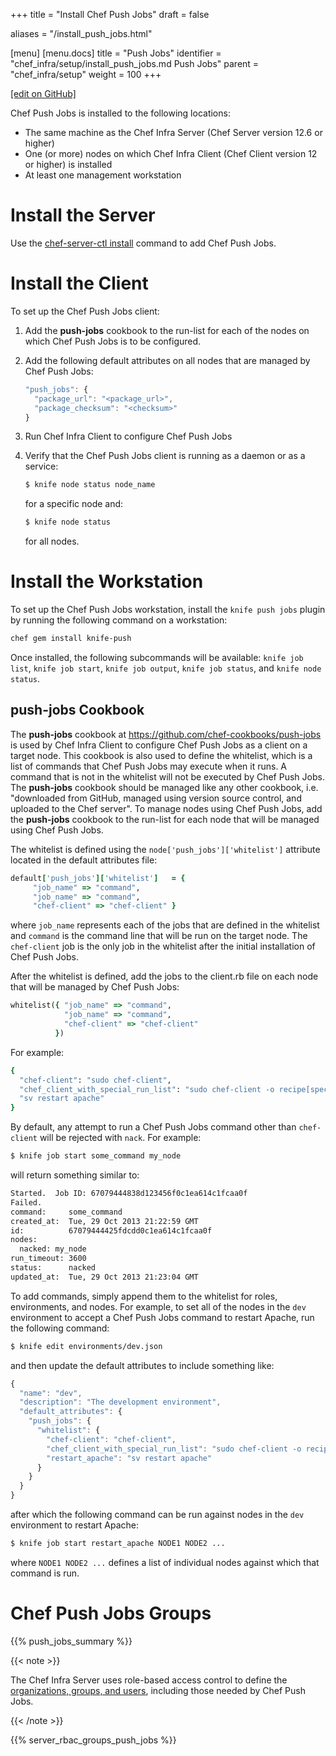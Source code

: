+++
title = "Install Chef Push Jobs"
draft = false

aliases = "/install_push_jobs.html"

[menu]
  [menu.docs]
    title = "Push Jobs"
    identifier = "chef_infra/setup/install_push_jobs.md Push Jobs"
    parent = "chef_infra/setup"
    weight = 100
+++    

[\[edit on GitHub\]](https://github.com/chef/chef-web-docs/blob/master/content/install_push_jobs.md)

Chef Push Jobs is installed to the following locations:

-   The same machine as the Chef Infra Server (Chef Server version 12.6
    or higher)
-   One (or more) nodes on which Chef Infra Client (Chef Client version
    12 or higher) is installed
-   At least one management workstation

Install the Server
==================

Use the [chef-server-ctl install](/ctl_chef_server.html#install) command
to add Chef Push Jobs.

Install the Client
==================

To set up the Chef Push Jobs client:

1.  Add the **push-jobs** cookbook to the run-list for each of the nodes
    on which Chef Push Jobs is to be configured.

2.  Add the following default attributes on all nodes that are managed
    by Chef Push Jobs:

    ``` javascript
    "push_jobs": {
      "package_url": "<package_url>",
      "package_checksum": "<checksum>"
    }
    ```

3.  Run Chef Infra Client to configure Chef Push Jobs

4.  Verify that the Chef Push Jobs client is running as a daemon or as a
    service:

    ``` bash
    $ knife node status node_name
    ```

    for a specific node and:

    ``` bash
    $ knife node status
    ```

    for all nodes.

Install the Workstation
=======================

To set up the Chef Push Jobs workstation, install the `knife push jobs`
plugin by running the following command on a workstation:

``` bash
chef gem install knife-push
```

Once installed, the following subcommands will be available:
`knife job list`, `knife job start`, `knife job output`,
`knife job status`, and `knife node status`.

**push-jobs** Cookbook
----------------------

The **push-jobs** cookbook at
<https://github.com/chef-cookbooks/push-jobs> is used by Chef Infra
Client to configure Chef Push Jobs as a client on a target node. This
cookbook is also used to define the whitelist, which is a list of
commands that Chef Push Jobs may execute when it runs. A command that is
not in the whitelist will not be executed by Chef Push Jobs. The
**push-jobs** cookbook should be managed like any other cookbook, i.e.
"downloaded from GitHub, managed using version source control, and
uploaded to the Chef server". To manage nodes using Chef Push Jobs, add
the **push-jobs** cookbook to the run-list for each node that will be
managed using Chef Push Jobs.

The whitelist is defined using the `node['push_jobs']['whitelist']`
attribute located in the default attributes file:

``` ruby
default['push_jobs']['whitelist']   = {
     "job_name" => "command",
     "job_name" => "command",
     "chef-client" => "chef-client" }
```

where `job_name` represents each of the jobs that are defined in the
whitelist and `command` is the command line that will be run on the
target node. The `chef-client` job is the only job in the whitelist
after the initial installation of Chef Push Jobs.

After the whitelist is defined, add the jobs to the client.rb file on
each node that will be managed by Chef Push Jobs:

``` ruby
whitelist({ "job_name" => "command",
            "job_name" => "command",
            "chef-client" => "chef-client"
          })
```

For example:

``` ruby
{
  "chef-client": "sudo chef-client",
  "chef_client_with_special_run_list": "sudo chef-client -o recipe[special_recipe]",
  "sv restart apache"
}
```

By default, any attempt to run a Chef Push Jobs command other than
`chef-client` will be rejected with `nack`. For example:

``` bash
$ knife job start some_command my_node
```

will return something similar to:

``` bash
Started.  Job ID: 67079444838d123456f0c1ea614c1fcaa0f
Failed.
command:     some_command
created_at:  Tue, 29 Oct 2013 21:22:59 GMT
id:          67079444425fdcdd0c1ea614c1fcaa0f
nodes:
  nacked: my_node
run_timeout: 3600
status:      nacked
updated_at:  Tue, 29 Oct 2013 21:23:04 GMT
```

To add commands, simply append them to the whitelist for roles,
environments, and nodes. For example, to set all of the nodes in the
`dev` environment to accept a Chef Push Jobs command to restart Apache,
run the following command:

``` bash
$ knife edit environments/dev.json
```

and then update the default attributes to include something like:

``` javascript
{
  "name": "dev",
  "description": "The development environment",
  "default_attributes": {
    "push_jobs": {
      "whitelist": {
        "chef-client": "chef-client",
        "chef_client_with_special_run_list": "sudo chef-client -o recipe[special_recipe]",
        "restart_apache": "sv restart apache"
      }
    }
  }
}
```

after which the following command can be run against nodes in the `dev`
environment to restart Apache:

``` bash
$ knife job start restart_apache NODE1 NODE2 ...
```

where `NODE1 NODE2 ...` defines a list of individual nodes against which
that command is run.

Chef Push Jobs Groups
=====================

{{% push_jobs_summary %}}

{{< note >}}

The Chef Infra Server uses role-based access control to define the
[organizations, groups, and users](/server_orgs.html), including those
needed by Chef Push Jobs.

{{< /note >}}

{{% server_rbac_groups_push_jobs %}}
